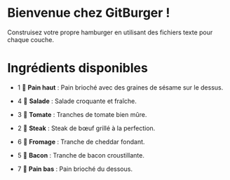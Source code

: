 # Bienvenue chez GitBurger !
Construisez votre propre hamburger en utilisant des fichiers texte pour chaque couche.

# Ingrédients disponibles

- 1 🥯 **Pain haut** : Pain brioché avec des graines de sésame sur le dessus.

- 4 🥬 **Salade** : Salade croquante et fraîche.

- 3 🍅 **Tomate** : Tranches de tomate bien mûre.

- 2 🥩 **Steak** : Steak de bœuf grillé à la perfection.

- 6 🧀 **Fromage** : Tranche de cheddar fondant.

- 5 🥓 **Bacon** : Tranche de bacon croustillante.

- 7 🍞 **Pain bas** : Pain brioché du dessous.

